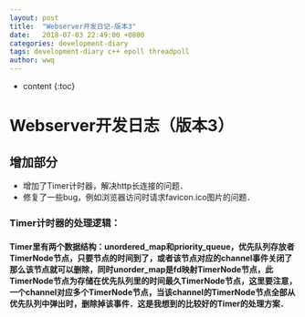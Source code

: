 ```yaml
---
layout: post
title:  "Webserver开发日记-版本3"
date:   2018-07-03 22:49:00 +0800
categories: development-diary
tags: development-diary c++ epoll threadpoll 
author: wwq
---
```


* content
{:toc}

Webserver开发日志（版本3）
====

增加部分
----
* 增加了Timer计时器，解决http长连接的问题．
* 修复了一些bug，例如浏览器访问时请求favicon.ico图片的问题．

### **Timer计时器的处理逻辑：**
#### Timer里有两个数据结构：unordered_map和priority_queue，优先队列存放者TimerNode节点，只要节点的时间到了，或者该节点对应的channel事件关闭了那么该节点就可以删除，同时unorder_map是fd映射TimerNode节点，此TimerNode节点为存储在优先队列里的时间最久TimerNode节点，这里要注意，一个channel对应多个TimerNode节点，当该channel的TimerNode节点全部从优先队列中弹出时，删除掉该事件．这是我想到的比较好的Timer的处理方案．
